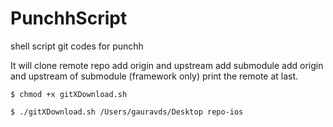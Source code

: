 # PunchhScript
shell script git codes for punchh

It will clone remote repo
add origin and upstream
add submodule
add origin and upstream of submodule (framework only)
print the remote at last.

`$ chmod +x gitXDownload.sh`

`$ ./gitXDownload.sh /Users/gauravds/Desktop repo-ios`
